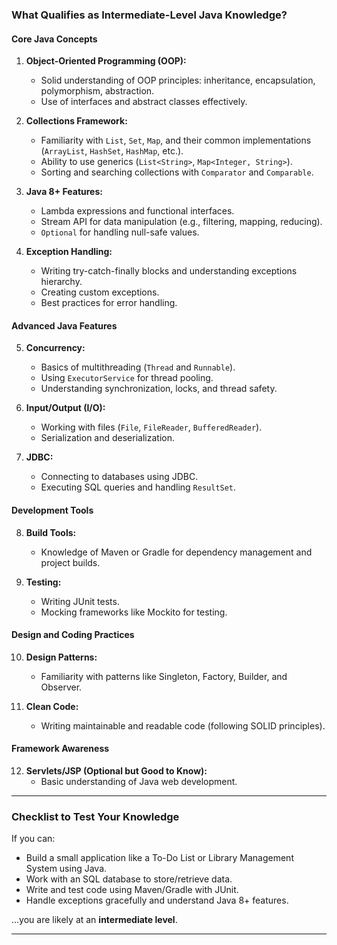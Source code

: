 ### **What Qualifies as Intermediate-Level Java Knowledge?**

#### **Core Java Concepts**
1. **Object-Oriented Programming (OOP):**
   - Solid understanding of OOP principles: inheritance, encapsulation, polymorphism, abstraction.
   - Use of interfaces and abstract classes effectively.

2. **Collections Framework:**
   - Familiarity with `List`, `Set`, `Map`, and their common implementations (`ArrayList`, `HashSet`, `HashMap`, etc.).
   - Ability to use generics (`List<String>`, `Map<Integer, String>`).
   - Sorting and searching collections with `Comparator` and `Comparable`.

3. **Java 8+ Features:**
   - Lambda expressions and functional interfaces.
   - Stream API for data manipulation (e.g., filtering, mapping, reducing).
   - `Optional` for handling null-safe values.

4. **Exception Handling:**
   - Writing try-catch-finally blocks and understanding exceptions hierarchy.
   - Creating custom exceptions.
   - Best practices for error handling.

#### **Advanced Java Features**
5. **Concurrency:**
   - Basics of multithreading (`Thread` and `Runnable`).
   - Using `ExecutorService` for thread pooling.
   - Understanding synchronization, locks, and thread safety.

6. **Input/Output (I/O):**
   - Working with files (`File`, `FileReader`, `BufferedReader`).
   - Serialization and deserialization.

7. **JDBC:**
   - Connecting to databases using JDBC.
   - Executing SQL queries and handling `ResultSet`.

#### **Development Tools**
8. **Build Tools:**
   - Knowledge of Maven or Gradle for dependency management and project builds.

9. **Testing:**
   - Writing JUnit tests.
   - Mocking frameworks like Mockito for testing.

#### **Design and Coding Practices**
10. **Design Patterns:**
    - Familiarity with patterns like Singleton, Factory, Builder, and Observer.

11. **Clean Code:**
    - Writing maintainable and readable code (following SOLID principles).

#### **Framework Awareness**
12. **Servlets/JSP (Optional but Good to Know):**
    - Basic understanding of Java web development.

---

### **Checklist to Test Your Knowledge**
If you can:
- Build a small application like a To-Do List or Library Management System using Java.
- Work with an SQL database to store/retrieve data.
- Write and test code using Maven/Gradle with JUnit.
- Handle exceptions gracefully and understand Java 8+ features.

...you are likely at an **intermediate level**.

---
